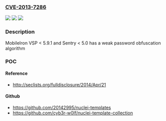 ### [CVE-2013-7286](https://cve.mitre.org/cgi-bin/cvename.cgi?name=CVE-2013-7286)
![](https://img.shields.io/static/v1?label=Product&message=n%2Fa&color=blue)
![](https://img.shields.io/static/v1?label=Version&message=n%2Fa&color=blue)
![](https://img.shields.io/static/v1?label=Vulnerability&message=n%2Fa&color=brighgreen)

### Description

MobileIron VSP < 5.9.1 and Sentry < 5.0 has a weak password obfuscation algorithm

### POC

#### Reference
- http://seclists.org/fulldisclosure/2014/Apr/21

#### Github
- https://github.com/20142995/nuclei-templates
- https://github.com/cyb3r-w0lf/nuclei-template-collection

